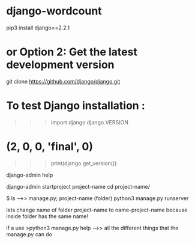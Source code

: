 # django-wordcount

pip3 install django==2.2.1
# or Option 2: Get the latest development version
git clone https://github.com/django/django.git 

# To test Django installation :
>>> import django
>>> django.VERSION
# (2, 0, 0, 'final', 0)
>>> print(django.get_version())

django-admin help

django-admin startproject project-name
cd project-name/

$ ls -->> manage.py; project-name (folder)
python3 manage.py runserver

lets change name of folder project-name to name-project-name
because inside folder has the same name!

if a use >python3 manage.py help
-->> all the different things that the manage.py can do





